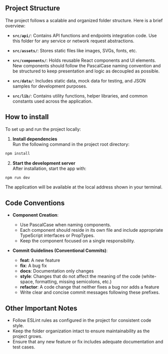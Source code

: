 
## Project Structure

The project follows a scalable and organized folder structure. Here is a brief overview:

- **`src/api/`**: Contains API functions and endpoints integration code. Use this folder for any service or network request abstractions.

- **`src/assets/`**: Stores static files like images, SVGs, fonts, etc.

- **`src/components/`**: Holds reusable React components and UI elements. New components should follow the PascalCase naming convention and be structured to keep presentation and logic as decoupled as possible.

- **`src/data/`**: Includes static data, mock data for testing, and JSON samples for development purposes.

- **`src/lib/`**: Contains utility functions, helper libraries, and common constants used across the application.

## How to install

To set up and run the project locally:

1. **Install dependencies**  
  Run the following command in the project root directory:
  ```bash
  npm install
  ```

2. **Start the development server**  
  After installation, start the app with:
  ```bash
  npm run dev
  ```

The application will be available at the local address shown in your terminal.


## Code Conventions

- **Component Creation**: 
  - Use PascalCase when naming components.
  - Each component should reside in its own file and include appropriate TypeScript interfaces or PropTypes.
  - Keep the component focused on a single responsibility.

- **Commit Guidelines (Conventional Commits)**:
  - **feat**: A new feature
  - **fix**: A bug fix
  - **docs**: Documentation only changes
  - **style**: Changes that do not affect the meaning of the code (white-space, formatting, missing semicolons, etc.)
  - **refactor**: A code change that neither fixes a bug nor adds a feature
  - Write clear and concise commit messages following these prefixes.

## Other Important Notes

- Follow ESLint rules as configured in the project for consistent code style.
- Keep the folder organization intact to ensure maintainability as the project grows.
- Ensure that any new feature or fix includes adequate documentation and test cases.

